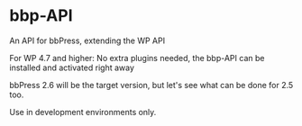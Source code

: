 # bbp-API
An API for bbPress, extending the WP API

For WP 4.7 and higher: No extra plugins needed, the bbp-API can be installed and activated right away

bbPress 2.6 will be the target version, but let's see what can be done for 2.5 too.


Use in development environments only.
